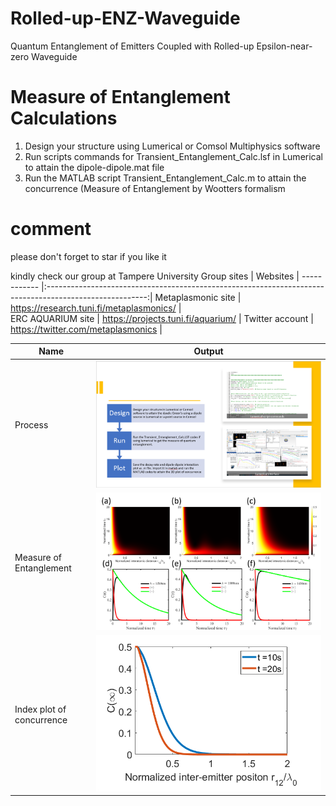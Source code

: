 # Rolled-up-ENZ-Waveguide
Quantum Entanglement of Emitters Coupled with Rolled-up Epsilon-near-zero Waveguide

# Measure of Entanglement Calculations
1. Design your structure using Lumerical or Comsol Multiphysics software 
2. Run scripts commands for Transient_Entanglement_Calc.lsf in Lumerical to attain the dipole-dipole.mat file
3. Run the MATLAB script Transient_Entanglement_Calc.m to attain the concurrence (Measure of Entanglement by Wootters formalism


# comment 
please don't forget to star if you like it 

kindly check our group at Tampere University 
Group sites        | Websites                                                                                                |
------------       |:-------------------------------------------------------------------------------------------------------:|
Metaplasmonic site |   https://research.tuni.fi/metaplasmonics/     |    
ERC AQUARIUM site  |   https://projects.tuni.fi/aquarium/           | 
Twitter account    |   https://twitter.com/metaplasmonics           |



Name         | Output                                                                                                  |
------------ |:-------------------------------------------------------------------------------------------------------:|
Process |![youngs]( https://github.com/issahi62/Rolled-up-ENZ-Waveguide/blob/main/process_image.PNG)            |     
Measure of Entanglement |![youngs]( https://github.com/issahi62/Rolled-up-ENZ-Waveguide/blob/main/fig8main.png)            |                 |
Index plot of concurrence |![youngs]( https://github.com/issahi62/Rolled-up-ENZ-Waveguide/blob/main/image.png)            |                 |
